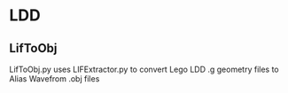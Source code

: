 # LDD
## LifToObj 
LifToObj.py uses LIFExtractor.py to convert Lego LDD .g geometry files to Alias Wavefrom .obj files

